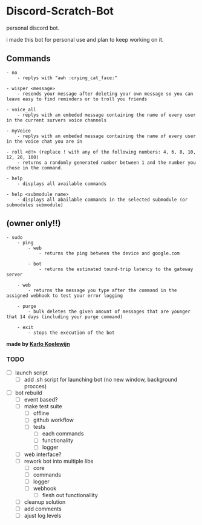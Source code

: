 # Discord-Scratch-Bot
personal discord bot.

i made this bot for personal use and plan to keep working on it.


## Commands
    - no
        - replys with "awh :crying_cat_face:"
        
    - wisper <message>
        - resends your message after deleting your own message so you can leave easy to find reminders or to troll you friends
    
    - voice_all
        - replys with an embeded message containing the name of every user in the current survers voice channels
    
    - myVoice
        - replys with an embeded message containing the name of every user in the voice chat you are in
    
    - roll <d!> (replace ! with any of the following numbers: 4, 6, 8, 10, 12, 20, 100)
        - returns a randomly generated number between 1 and the number you chose in the command.
        
    - help 
        - displays all available commands
    
    - help <submodule name>
        - displays all abailable commands in the selected submodule (or submodules submodule)
    
## (owner only!!)
    - sudo
        - ping
            - web
                - returns the ping between the device and google.com
            
            - bot
                - returns the estimated tound-trip latency to the gateway server
        
        - web
            - returns the message you type after the command in the assigned webhook to test your error logging
        
        - purge
            - bulk deletes the given amount of messages that are younger that 14 days (including your purge command)
            
        - exit
            - stops the execution of the bot
    
                
**made by [Karlo Koelewijn](www.karlokoelewijn.wordpress.com)**

### TODO

- [ ] launch script
    - [ ] add .sh script for launching bot (no new window, background procces)
- [ ] bot rebuild
    - [ ] event based?
    - [ ] make test suite
        - [ ] offline
        - [ ] github workflow
        - [ ] tests
            - [ ] each commands
            - [ ] functionality
            - [ ] logger
    - [ ] web interface?
    - [ ] rework bot into multiple libs
        - [ ] core
        - [ ] commands
        - [ ] logger
        - [ ] webhook
            - [ ] flesh out functionallity
    - [ ] cleanup solution
    - [ ] add comments
    - [ ] ajust log levels
